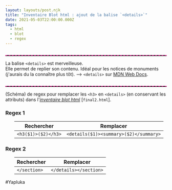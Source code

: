 ```yaml
---
layout: layouts/post.njk
title: "Inventaire Blot html : ajout de la balise `<details>`"
date: 2021-05-03T22:00:00.000Z
tags:
  - html
  - blot
  - regex
---
```


<hr style="border:none;border-top:2px dashed deeppink;max-width:42em;margin:0px;margin-top:2em;" />

La balise `<details>` est merveilleuse.  
Elle permet de replier son contenu. Idéal pour les notices de monuments (j'aurais du la connaître plus tôt). --> `<details>` sur [MDN Web Docs](https://developer.mozilla.org/fr/docs/Web/HTML/Element/details).

<hr style="border:none;border-top:2px dashed deeppink;max-width:42em;margin:0px;margin-top:2em;" />

(Schéma) de regex pour remplacer les `<h3>` en `<details>` (en conservant les attributs) dans l'[*inventaire blot html*](https://inventaire-blot.netlify.app/final2.html) [`final2.html`].

### Regex 1
<div style="margin-left:2em">

|Rechercher|Remplacer|
|---|---|
|`<h3($1)>($2)</h3>`|`<details($1)><summary>($2)</summary>`|

</div>


### Regex 2
<div style="margin-left:2em">

|Rechercher|Remplacer|
|---|---|
|`</section>`|`</details></section>`|

</div>


#Yapluka